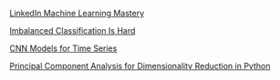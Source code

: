 [LinkedIn Machine Learning Mastery](https://www.linkedin.com/company/machine-learning-mastery/)

[Imbalanced Classification Is Hard](https://machinelearningmastery.com/imbalanced-classification-is-hard/)

[CNN Models for Time Series](https://machinelearningmastery.com/cnn-models-for-human-activity-recognition-time-series-classification/)

[Principal Component Analysis for Dimensionality Reduction in Python](https://machinelearningmastery.com/principal-components-analysis-for-dimensionality-reduction-in-python/)
